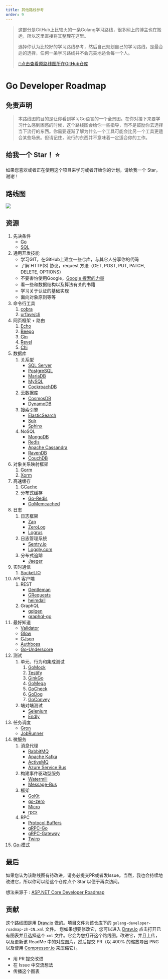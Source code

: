 ```yaml
---
title: 其他路线参考
order: 9
---
```


> 这部分是GitHub上比较火的一条Golang学习路线，很多网上的博主也在搬运，所以这里直接将其整理在这里。
>
> 选择你认为比较好的学习路线参考，然后自己规划自己的学习路线，是最合适的选择，任何一条学习路线并不会完美地适合每一个人。
>
> [🖱️点击查看原路线图所在GitHub仓库](https://github.com/Alikhll/golang-developer-roadmap)

# Go Developer Roadmap

## **免责声明**

> 本路线图的目的是让你看到学习Go语言的一个全景图。在你对接下来要学习什么感到困惑的时候，这个路线图会给你一些指导，而不是鼓励你去选择当下流行的东西。你需要逐渐了解为什么一个工具可能会比另一个工具更适合某些场景。但请记住，流行的东西并不意味着一定适合你的工作。

## 给我一个 Star！ ⭐

如果您喜欢或者正在使用这个项目来学习或者开始你的计划，请给我一个 Star，谢谢！

## 路线图

![](https://images-tomcode-1258913748.cos.ap-guangzhou.myqcloud.com/202207030252792.png)

## 资源

1. 先决条件
   - [Go](https://golangbot.com/)
   - [SQL](https://www.w3schools.com/sql/default.asp)
2. 通用开发技能
   - 学习GIT，在GitHub上建立一些仓库，与其它人分享你的代码
   - 了解 HTTP(S) 协议，request 方法（GET, POST, PUT, PATCH, DELETE, OPTIONS）
   - 不要害怕使用Google，[Google 搜索的力量](http://www.powersearchingwithgoogle.com/)
   - 看一些和数据结构以及算法有关的书籍
   - 学习关于认证的基础实现
   - 面向对象原则等等
3. 命令行工具
   1. [cobra](https://github.com/spf13/cobra)
   2. [urfave/cli](https://github.com/urfave/cli)
4. 网页框架 + 路由
   1. [Echo](https://github.com/labstack/echo)
   2. [Beego](https://github.com/astaxie/beego)
   3. [Gin](https://github.com/gin-gonic/gin)
   4. [Revel](https://github.com/revel/revel)
   5. [Chi](https://github.com/go-chi/chi)
5. 数据库
   1. 关系型
      - [SQL Server](https://www.microsoft.com/en-us/sql-server/sql-server-2017)
      - [PostgreSQL](https://www.postgresql.org/)
      - [MariaDB](https://mariadb.org/)
      - [MySQL](https://www.mysql.com/)
      - [CockroachDB](https://www.cockroachlabs.com/)
   2. 云数据库
      - [CosmosDB](https://docs.microsoft.com/en-us/azure/cosmos-db)
      - [DynamoDB](https://aws.amazon.com/dynamodb/)
   3. 搜索引擎
      - [ElasticSearch](https://www.elastic.co/)
      - [Solr](http://lucene.apache.org/solr/)
      - [Sphinx](http://sphinxsearch.com/)
   4. NoSQL
      - [MongoDB](https://www.mongodb.com/)
      - [Redis](https://redis.io/)
      - [Apache Cassandra](http://cassandra.apache.org/)
      - [RavenDB](https://github.com/ravendb/ravendb)
      - [CouchDB](http://couchdb.apache.org/)
6. 对象关系映射框架
   1. [Gorm](https://github.com/jinzhu/gorm)
   2. [Xorm](https://github.com/go-xorm/xorm)
7. 高速缓存
   1. [GCache](https://github.com/bluele/gcache)
   2. 分布式缓存
      - [Go-Redis](https://github.com/go-redis/redis)
      - [GoMemcached](https://github.com/bradfitz/gomemcache)
8. 日志
   1. 日志框架
      - [Zap](https://github.com/uber-go/zap)
      - [ZeroLog](https://github.com/rs/zerolog)
      - [Logrus](https://github.com/sirupsen/logrus)
   2. 日志管理系统
      - [Sentry.io](http://sentry.io/)
      - [Loggly.com](https://loggly.com/)
   3. 分布式追踪
      - [Jaeger](https://www.jaegertracing.io/)
9. 实时通信
   1. [Socket.IO](https://socket.io/)
10. API 客户端
    1. REST
       - [Gentleman](https://github.com/h2non/gentleman)
       - [GRequests](https://github.com/kennethreitz/grequests)
       - [heimdall](https://github.com/heimdal/heimdal)
    2. GraphQL
       - [gqlgen](https://github.com/99designs/gqlgen)
       - [graphql-go](https://github.com/graph-gophers/graphql-go)
11. 最好知道
    - [Validator](https://github.com/chriso/validator.js/)
    - [Glow](https://github.com/pytorch/glow)
    - [GJson](https://github.com/tidwall/gjson)
    - [Authboss](https://github.com/volatiletech/authboss)
    - [Go-Underscore](https://github.com/ahl5esoft/golang-underscore)
12. 测试
    1. 单元、行为和集成测试
       1. [GoMock](https://github.com/golang/mock)
       2. [Testify](https://github.com/stretchr/testify)
       3. [GinkGo](https://github.com/onsi/ginkgo)
       4. [GoMega](https://github.com/onsi/gomega)
       5. [GoCheck](https://github.com/go-check/check)
       6. [GoDog](https://github.com/DATA-DOG/godog)
       7. [GoConvey](https://github.com/smartystreets/goconvey)
    2. 端对端测试
       - [Selenium](https://github.com/tebeka/selenium)
       - [Endly](https://github.com/viant/endly)
13. 任务调度
    - [Gron](https://github.com/roylee0704/gron)
    - [JobRunner](https://github.com/bamzi/jobrunner)
14. 微服务
    1. 消息代理
       - [RabbitMQ](https://www.rabbitmq.com/tutorials/tutorial-one-go.html)
       - [Apache Kafka](https://kafka.apache.org/)
       - [ActiveMQ](https://github.com/apache/activemq)
       - [Azure Service Bus](https://docs.microsoft.com/en-us/azure/service-bus-messaging/service-bus-messaging-overview)
    2. 构建事件驱动型服务
       - [Watermill](https://github.com/ThreeDotsLabs/watermill)
       - [Message-Bus](https://github.com/vardius/message-bus)
    3. 框架
       - [GoKit](https://github.com/go-kit/kit)
       - [go-zero](https://github.com/tal-tech/go-zero)
       - [Micro](https://github.com/micro/go-micro)
       - [rpcx](https://github.com/smallnest/rpcx)
    4. RPC
       - [Protocol Buffers](https://github.com/protocolbuffers/protobuf)
       - [gRPC-Go](https://github.com/grpc/grpc-go)
       - [gRPC-Gateway](https://github.com/grpc-ecosystem/grpc-gateway)
       - [Twirp](https://github.com/twitchtv/twirp)
15. [Go-模式](https://github.com/tmrts/go-patterns)

## 最后

如果您认为该路线图有待改进，请务必提交PR或者发Issue。当然，我也会持续地改进它，所以你可以给这个仓库点个 Star 以便于再次访问。

想法来源于 : [ASP.NET Core Developer Roadmap](https://github.com/MoienTajik/AspNetCore-Developer-Roadmap)

## 贡献

这个路线图是用 [Draw.io](https://www.draw.io/) 做的。项目文件为该仓库下的 `golang-developer-roadmap-zh-CN.xml` 文件。 您如果想要修改它，您可以进入 [Draw.io](https://www.draw.io/) 点击打开已有图表并且选择这个 `xml` 文件。它会为您打开这个路线图。改进它，并且上传，以及更新该 ReadMe 中的对应图片，然后提交 PR（以 400% 的缩放导出 PNG 以及使用 [Compressor.io](https://compressor.io/compress) 来压缩它）。

- 用 PR 提交改进
- 在 Issue 中交流想法
- 传播这个图表
